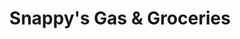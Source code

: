 ---
title: "Snappy's Gas & Groceries"
url: /vancouver/snappys-gas-and-groceries/
shop: convenience
---